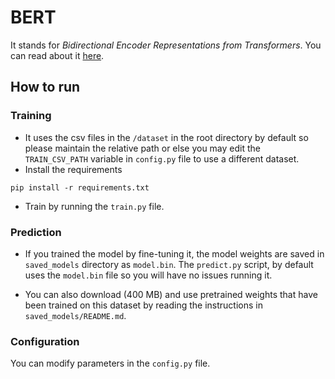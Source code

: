 # BERT
It stands for *Bidirectional Encoder Representations from Transformers*. You can read about it [here](https://en.wikipedia.org/wiki/BERT_(language_model)).

## How to run

### Training
* It uses the csv files in the `/dataset` in the root directory by default so please maintain the relative path or else you may edit the `TRAIN_CSV_PATH` variable in `config.py` file to use a different dataset.
* Install the requirements

```
pip install -r requirements.txt
```
* Train by running the `train.py` file.

### Prediction
* If you trained the model by fine-tuning it, the model weights are saved in `saved_models` directory as `model.bin`. The `predict.py` script, by default uses the `model.bin` file so you will have no issues running it.

* You can also download (400 MB) and use pretrained weights that have been trained on this dataset by reading the instructions in `saved_models/README.md`.

### Configuration

You can modify parameters in the `config.py` file.